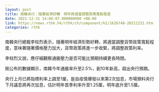 ```yaml
---
layout: post
title: 南韓央行：隨著經濟好轉　明年將適當調整政策寬鬆程度
date: 2021-12-31 14:04:07.000000000 +08:00
link: https://news.rthk.hk/rthk/ch/component/k2/1626748-20211231.htm
categories: rthk
---
```


南韓央行總裁李柱烈表示，隨著明年經濟形勢好轉，將適當調整貨幣政策寬鬆程度，意味著隨著價格壓力加大，貨幣政策將進一步收緊，將調整政策利率。

李柱烈又說，應仔細觀察通脹壓力是否可能比預期持續更長時間。

剛公布的數據顯示，南韓今年通脹率升至2.5%，創10年新高，超出央行預期。

央行上月已將指標利率上調至1厘，是自疫情爆發以來第2次加息，市場預料央行下月議息將再次加息，估計明年首季利率升至1.25厘，明年底升至1.5厘。
